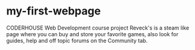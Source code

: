 # my-first-webpage
 CODERHOUSE Web Development course project
 Reveck's is a steam like page where you can buy and store your favorite games, also look for guides, help and off topic forums on the Community tab. 
